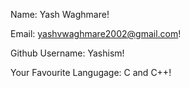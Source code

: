 Name: Yash Waghmare!

Email: yashvwaghmare2002@gmail.com!

Github Username: Yashism!

Your Favourite Langugage: C and C++!
